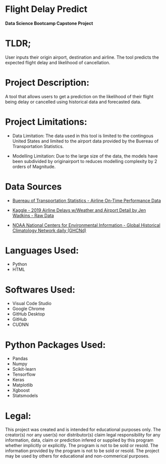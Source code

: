 # Flight Delay Predict

#### Data Science Bootcamp Capstone Project

# TLDR;

User inputs their origin airport, destination and airline. The tool predicts the expected flight delay and likelihood of cancellation.


# Project Description: 
A tool that allows users to get a prediction on the likelihood of their flight being delay or cancelled using historical data and forecasted data. 

# Project Limitations:
* Data Limitation: The data used in this tool is limited to the contingous United States and limited to the airport data provided by the Buereau of Transportation Statistics. 

* Modelling Limitation: Due to the large size of the data, the models have been subdivided by originairport to reduces modelling complexity by 2 orders of Magnitude. 

# Data Sources
* [Buereau of Transportation Statistics - Airline On-Time Performance Data](https://www.transtats.bts.gov/Tables.asp?QO_VQ=EFD&QO_anzr=Nv4yv0r%FDb0-gvzr%FDcr4s14zn0pr%FDQn6n&QO_fu146_anzr=b0-gvzr) 
* [Kaggle - 2019 Airline Delays w/Weather and Airport Detail by Jen Wadkins -  Raw Data](https://www.kaggle.com/datasets/threnjen/2019-airline-delays-and-cancellations)

* [NOAA National Centers for Environmental Information - Global Historical Climatology Network daily (GHCNd) ](https://noaa-ghcn-pds.s3.amazonaws.com/index.html#csv/by_year/)

# Languages Used:
* Python
* HTML

# Softwares Used:
* Visual Code Studio
* Google Chrome
* GitHub Desktop
* GitHub
* CUDNN

# Python Packages Used:
* Pandas
* Numpy
* Scikit-learn
* Tensorflow 
* Keras
* Matplotlib
* Xgboost
* Statsmodels

# Legal: 

This project was created and is intended for educational purposes only. The creator(s) nor any user(s) nor distributor(s) claim legal responsibility for any information, data, claim or prediction infered or supplied by this program whether implicitly or explicitly. The program is not to be sold or resold. The information provided by the program is not to be sold or resold. The project may be used by others for educational and non-commerical purposes. 
